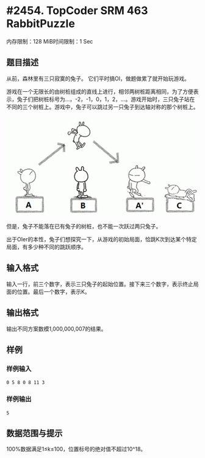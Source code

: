 # #2454. TopCoder SRM 463 RabbitPuzzle

内存限制：128 MiB时间限制：1 Sec

## 题目描述

从前，森林里有三只寂寞的兔子。 它们平时搞OI，做题做累了就开始玩游戏。

游戏在一个无限长的由树桩组成的直线上进行，相邻两树桩距离相同，为了方便表示，兔子们把树桩标号为&hellip;，-2，-1，0，1，2，&hellip;。游戏开始时，三只兔子站在不同的三个树桩上。游戏中，兔子可以跳过另一只兔子到达轴对称的那个树桩上。

![](upload/201109/11.jpg)

但是，兔子不能落在已有兔子的树桩，也不能一次跃过两只兔子。

出于OIer的本性，兔子们想探究一下，从游戏的初始局面，恰跳K次到达某个特定局面，有多少种不同的跳跃顺序。

## 输入格式

输入一行，前三个数字，表示三只兔子的起始位置。接下来三个数字，表示终止局面的位置。最后一个数字，表示K。

## 输出格式

输出不同方案数模1,000,000,007的结果。

## 样例

### 样例输入

    
    0 5 8 0 8 11 3
    
    
    

### 样例输出

    
    5
    
    
    

## 数据范围与提示

100%数据满足1&le;k&le;100，位置标号的绝对值不超过10^18。
